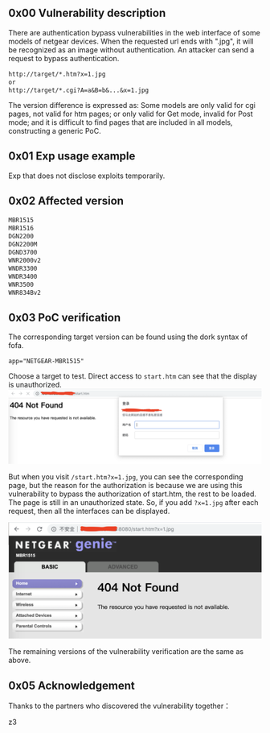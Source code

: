 ## 0x00 Vulnerability description

There are authentication bypass vulnerabilities in the web interface of some models of netgear devices. When the requested url ends with ".jpg", it will be recognized as an image without authentication.
An attacker can send a request to bypass authentication.

```
http://target/*.htm?x=1.jpg
or
http://target/*.cgi?A=a&B=b&...&x=1.jpg
```
The version difference is expressed as: Some models are only valid for cgi pages, not valid for htm pages; or only valid for Get mode, invalid for Post mode;  and it is difficult to find pages that are included in all models, constructing a generic PoC.

## 0x01 Exp usage example

Exp that does not disclose exploits temporarily.

## 0x02 Affected version
```
MBR1515
MBR1516
DGN2200
DGN2200M
DGND3700
WNR2000v2
WNDR3300
WNDR3400
WNR3500
WNR834Bv2
```

## 0x03 PoC verification
The corresponding target version can be found using the dork syntax of fofa.
```
app="NETGEAR-MBR1515"
```
Choose a target to test.
Direct access to `start.htm` can see that the display is unauthorized.
![639ac82e913fa9f7efc49659a2a60cd5](img/1F268D6D-8F31-46A8-8D4A-50AFA2C63CF5.png)

But when you visit `/start.htm?x=1.jpg`, you can see the corresponding page, but the reason for the authorization is because we are using this vulnerability to bypass the authorization of start.htm, the rest to be loaded. The page is still in an unauthorized state. So, if you add `?x=1.jpg` after each request, then all the interfaces can be displayed.

![bb47a128156611ce51405f5ec14c04ab](img/F6A46FA3-B998-4136-A526-8530B354EB9D.png)

The remaining versions of the vulnerability verification are the same as above.

## 0x05 Acknowledgement

Thanks to the partners who discovered the vulnerability together：

z3